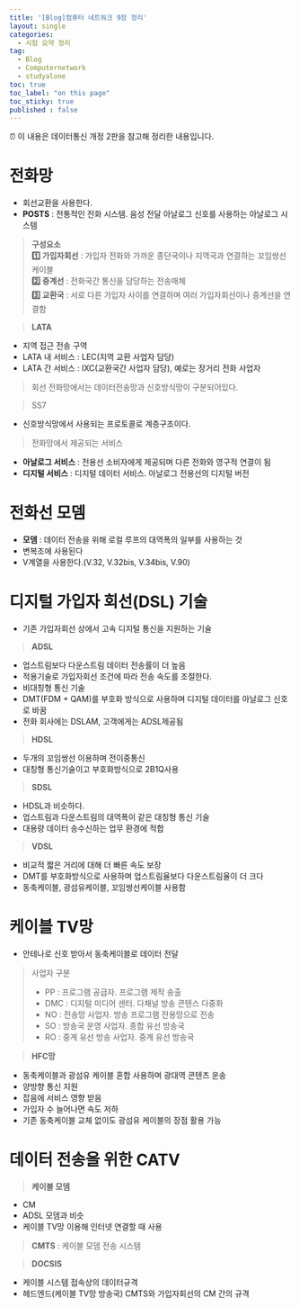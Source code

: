 ```yaml
---
title: '[Blog]컴퓨터 네트워크 9장 정리'
layout: single
categories:
  - 시험 요약 정리
tag:
  - Blog
  - Computernetwork
  - studyalone
toc: true
toc_label: "on this page"
toc_sticky: true
published : false
---
```

⏰ 이 내용은 데이터통신 개정 2판을 참고해 정리한 내용입니다.

# 전화망
- 회선교환을 사용한다.
- __POSTS__ : 전통적인 전화 시스템. 음성 전달 아날로그 신호를 사용하는 아날로그 시스템
> __구성요소__  
> __1️⃣ 가입자회선__ : 가입자 전화와 가까운 종단국이나 지역국과 연결하는 꼬임쌍선케이블  
> __2️⃣ 중계선__  : 전화국간 통신을 담당하는 전송매체  
> __3️⃣ 교환국__ : 서로 다른 가입자 사이를 연결하며 여러 가입자회선이나 중계선을 연결함  

> __LATA__
- 지역 접근 전송 구역
- LATA 내 서비스 : LEC(지역 교환 사업자 담당)
- LATA 간 서비스 : IXC(교환국간 사업자 담당), 예로는 장거리 전화 사업자

> 회선 전화망에서는 데이터전송망과 신호방식망이 구분되어있다.

> SS7
- 신호방식망에서 사용되는 프로토콜로 계층구조이다.

> 전화망에서 제공되는 서비스
- __아날로그 서비스__ : 전용선 소비자에게 제공되며 다른 전화와 영구적 연결이 됨
- __디지털 서비스__ : 디지털 데이터 서비스. 아날로그 전용선의 디지털 버전

# 전화선 모뎀
- __모뎀__ : 데이터 전송을 위해 로컬 루프의 대역폭의 일부를 사용하는 것
- 변복조에 사용된다
- V계열을 사용한다.(V.32, V.32bis, V.34bis, V.90)

# 디지털 가입자 회선(DSL) 기술
- 기존 가입자회선 상에서 고속 디지털 통신을 지원하는 기술
> __ADSL__
- 업스트림보다 다운스트림 데이터 전송률이 더 높음
- 적용기술로 가입자회선 조건에 따라 전송 속도를 조절한다.
- 비대칭형 통신 기술
- DMT(FDM + QAM)를 부호화 방식으로 사용하며 디지털 데이터를 아날로그 신호로 바꿈
- 전화 회사에는 DSLAM, 고객에게는 ADSL제공됨
> __HDSL__
- 두개의 꼬임쌍선 이용하며 전이중통신
- 대칭형 통신기술이고 부호화방식으로 2B1Q사용
> __SDSL__
- HDSL과 비슷하다.
- 업스트림과 다운스트림의 대역폭이 같은 대칭형 통신 기술
- 대용량 데이터 송수신하는 업무 환경에 적합
> __VDSL__
- 비교적 짧은 거리에 대해 더 빠른 속도 보장
- DMT를 부호화방식으로 사용하며 업스트림율보다 다운스트림율이 더 크다
- 동축케이블, 광섬유케이블, 꼬임쌍선케이블 사용함

# 케이블 TV망
- 안테나로 신호 받아서 동축케이블로 데이터 전달
> 사업자 구분
> - PP : 프로그램 공급자. 프로그램 제작 송출
> - DMC : 디지털 미디어 센터. 다채널 방송 콘텐스 다중화
> - NO : 전송망 사업자. 방송 프로그램 전용망으로 전송
> - SO : 방송국 운영 사업자. 종합 유선 방송국
> - RO : 중계 유선 방송 사업자. 중계 유선 방송국

> __HFC망__
- 동축케이블과 광섬유 케이블 혼합 사용하며 광대역 콘텐츠 운송
- 양방향 통신 지원
- 잡음에 서비스 영향 받음
- 가입자 수 늘어나면 속도 저하
- 기존 동축케이블 교체 없이도 광섬유 케이블의 장점 활용 가능

# 데이터 전송을 위한 CATV
> __케이블 모뎀__
- CM
- ADSL 모뎀과 비슷
- 케이블 TV망 이용해 인터넷 연결할 때 사용

> __CMTS__ : 케이블 모뎀 전송 시스템

> __DOCSIS__
- 케이블 시스템 접속상의 데이터규격
- 헤드엔드(케이블 TV망 방송국) CMTS와 가입자회선의 CM 간의 규격
